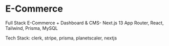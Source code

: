 # E-Commerce
Full Stack E-Commerce + Dashboard &amp; CMS- Next.js 13 App Router, React, Tailwind, Prisma, MySQL


Tech Stack: clerk, stripe, prisma, planetscaler, nextjs
